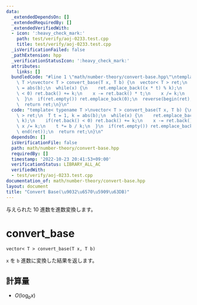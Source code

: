 ```yaml
---
data:
  _extendedDependsOn: []
  _extendedRequiredBy: []
  _extendedVerifiedWith:
  - icon: ':heavy_check_mark:'
    path: test/verify/aoj-0233.test.cpp
    title: test/verify/aoj-0233.test.cpp
  _isVerificationFailed: false
  _pathExtension: hpp
  _verificationStatusIcon: ':heavy_check_mark:'
  attributes:
    links: []
  bundledCode: "#line 1 \"math/number-theory/convert-base.hpp\"\ntemplate< typename\
    \ T >\nvector< T > convert_base(T x, T b) {\n  vector< T > ret;\n  T t = 1, k\
    \ = abs(b);\n  while(x) {\n    ret.emplace_back((x * t) % k);\n    if(ret.back()\
    \ < 0) ret.back() += k;\n    x -= ret.back() * t;\n    x /= k;\n    t *= b / k;\n\
    \  }\n  if(ret.empty()) ret.emplace_back(0);\n  reverse(begin(ret), end(ret));\n\
    \  return ret;\n}\n"
  code: "template< typename T >\nvector< T > convert_base(T x, T b) {\n  vector< T\
    \ > ret;\n  T t = 1, k = abs(b);\n  while(x) {\n    ret.emplace_back((x * t) %\
    \ k);\n    if(ret.back() < 0) ret.back() += k;\n    x -= ret.back() * t;\n   \
    \ x /= k;\n    t *= b / k;\n  }\n  if(ret.empty()) ret.emplace_back(0);\n  reverse(begin(ret),\
    \ end(ret));\n  return ret;\n}\n"
  dependsOn: []
  isVerificationFile: false
  path: math/number-theory/convert-base.hpp
  requiredBy: []
  timestamp: '2022-10-23 20:41:53+09:00'
  verificationStatus: LIBRARY_ALL_AC
  verifiedWith:
  - test/verify/aoj-0233.test.cpp
documentation_of: math/number-theory/convert-base.hpp
layout: document
title: "Convert Base(\u9032\u6570\u5909\u63DB)"
---
```


与えられた 10 進数を進数変換します。

# convert_base

```
vector< T > convert_base(T x, T b)
```

`x` を `b` 進数に変換した結果を返します。

## 計算量

- $O(\log_b x)$
